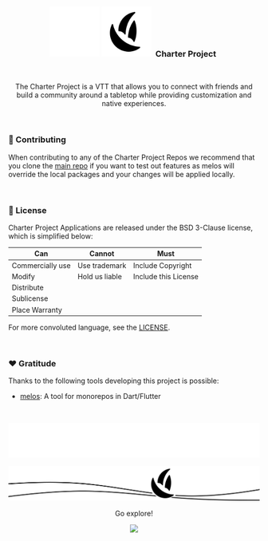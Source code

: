 <h3 align="center">
  <img src="assets/logo-dark.png#gh-dark-mode-only" width="100" alt="Logo" />
  <img src="assets/logo-light.png#gh-light-mode-only" width="100" alt="Logo" />
  <img src="assets/transparent.png" height="30" width="0px"/>
  Charter Project
  <img src="assets/transparent.png" height="30" width="0px"/>
</h3>

&nbsp;

<p align="center">
The Charter Project is a VTT that allows you to connect with friends and build a community around a tabletop while providing customization and native experiences.
</p>
&nbsp;

### 👐 Contributing

When contributing to any of the Charter Project Repos we recommend that you clone the [main repo](https://github.com/charter-projects/charter-project) if you want to test out features as melos will override the local packages and your changes will be applied locally.

&nbsp;

### 📜 License

Charter Project Applications are released under the BSD 3-Clause license, which is simplified below:

Can | Cannot | Must
--- | --- | ---
Commercially use | Use trademark | Include Copyright
Modify | Hold us liable | Include this License
Distribute | |
Sublicense | |
Place Warranty | |

For more convoluted language, see the [LICENSE](https://github.com/charter-projects/charter-project/blob/main/LICENSE).

&nbsp;

### ❤️ Gratitude

Thanks to the following tools developing this project is possible:

- [melos](https://melos.invertase.dev/): A tool for monorepos in Dart/Flutter

&nbsp;

<p align="center"><img src="assets/footer-dark.svg#gh-dark-mode-only" /></p>
<p align="center"><img src="assets/footer-light.svg#gh-light-mode-only" /></p>
<p align="center">Go explore!</p>
<p align="center"><a href="https://github.com/charter-projects/charter-project/blob/main/LICENSE"><img src="https://img.shields.io/static/v1.svg?style=for-the-badge&label=License&message=BSD 3-Clause&logoColor=d9e0ee&colorA=302d41&colorB=b7bdf8"/></a></p>

